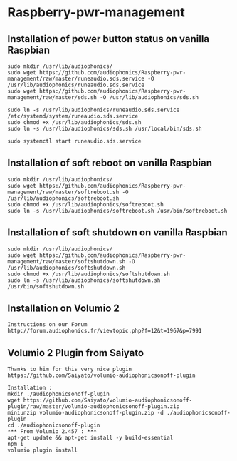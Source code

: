 # Raspberry-pwr-management

## Installation of power button status on vanilla Raspbian

	sudo mkdir /usr/lib/audiophonics/
	sudo wget https://github.com/audiophonics/Raspberry-pwr-management/raw/master/runeaudio.sds.service -O /usr/lib/audiophonics/runeaudio.sds.service
	sudo wget https://github.com/audiophonics/Raspberry-pwr-management/raw/master/sds.sh -O /usr/lib/audiophonics/sds.sh

	sudo ln -s /usr/lib/audiophonics/runeaudio.sds.service /etc/systemd/system/runeaudio.sds.service
	sudo chmod +x /usr/lib/audiophonics/sds.sh
	sudo ln -s /usr/lib/audiophonics/sds.sh /usr/local/bin/sds.sh

	sudo systemctl start runeaudio.sds.service

## Installation of soft reboot on vanilla Raspbian

	sudo mkdir /usr/lib/audiophonics/
	sudo wget https://github.com/audiophonics/Raspberry-pwr-management/raw/master/softreboot.sh -O /usr/lib/audiophonics/softreboot.sh
	sudo chmod +x /usr/lib/audiophonics/softreboot.sh
	sudo ln -s /usr/lib/audiophonics/softreboot.sh /usr/bin/softreboot.sh

## Installation of soft shutdown on vanilla Raspbian

	sudo mkdir /usr/lib/audiophonics/
	sudo wget https://github.com/audiophonics/Raspberry-pwr-management/raw/master/softshutdown.sh -O /usr/lib/audiophonics/softshutdown.sh
	sudo chmod +x /usr/lib/audiophonics/softshutdown.sh
	sudo ln -s /usr/lib/audiophonics/softshutdown.sh /usr/bin/softshutdown.sh

## Installation on Volumio 2

	Instructions on our Forum
	http://forum.audiophonics.fr/viewtopic.php?f=12&t=1967&p=7991


## Volumio 2 Plugin from Saiyato

	Thanks to him for this very nice plugin
	https://github.com/Saiyato/volumio-audiophonicsonoff-plugin
	
	Installation :
	mkdir ./audiophonicsonoff-plugin
	wget https://github.com/Saiyato/volumio-audiophonicsonoff-plugin/raw/master/volumio-audiophonicsonoff-plugin.zip
	miniunzip volumio-audiophonicsonoff-plugin.zip -d ./audiophonicsonoff-plugin
	cd ./audiophonicsonoff-plugin
	*** From Volumio 2.457 : ***
	apt-get update && apt-get install -y build-essential
	npm i
	volumio plugin install
	

